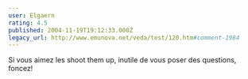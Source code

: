 ```yaml
---
user: Elgaern
rating: 4.5
published: 2004-11-19T19:12:33.000Z
legacy_url: http://www.emunova.net/veda/test/120.htm#comment-1984
---
```

Si vous aimez les shoot them up, inutile de vous poser des questions, foncez!